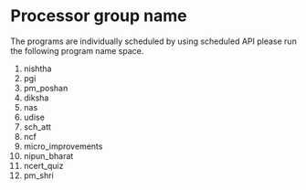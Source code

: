 # Processor group name

The programs are  individually  scheduled by using scheduled API please run the following program name space.

1. nishtha
2. pgi
3. pm\_poshan
4. diksha
5. nas
6. udise
7. sch\_att
8. ncf
9. micro\_improvements
10. nipun\_bharat
11. ncert\_quiz
12. pm\_shri
